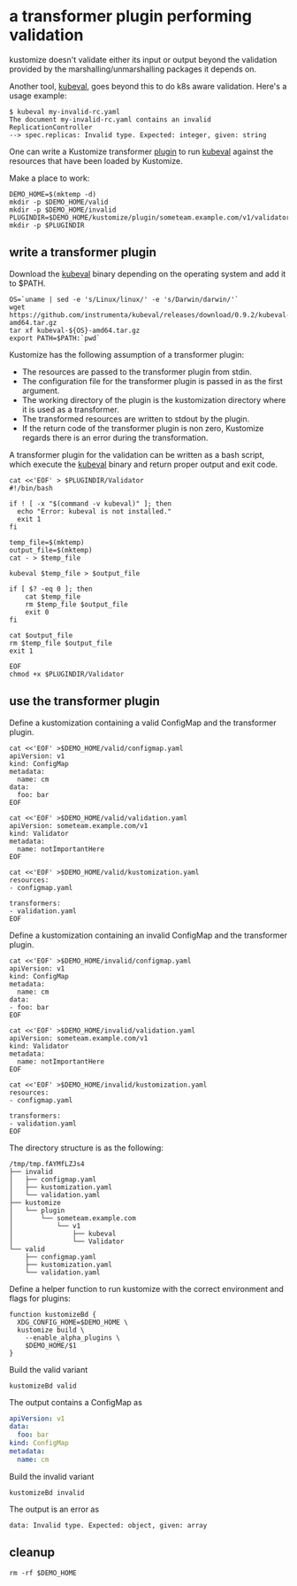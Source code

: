 # a transformer plugin performing validation

[base]: ../../docs/glossary.md#base
[kubeval]: https://github.com/instrumenta/kubeval
[plugin]: ../../docs/plugins

kustomize doesn't validate either its input or
output beyond the validation provided by the
marshalling/unmarshalling packages it depends on.

Another tool, [kubeval], goes beyond this to do
k8s aware validation. Here's a usage example:

```shell
$ kubeval my-invalid-rc.yaml
The document my-invalid-rc.yaml contains an invalid ReplicationController
--> spec.replicas: Invalid type. Expected: integer, given: string
```

One can write a Kustomize transformer [plugin] to
run [kubeval] against the resources that have been
loaded by Kustomize.


Make a place to work:

<!-- @makeWorkplace @testAgainstLatestRelease -->
```
DEMO_HOME=$(mktemp -d)
mkdir -p $DEMO_HOME/valid
mkdir -p $DEMO_HOME/invalid
PLUGINDIR=$DEMO_HOME/kustomize/plugin/someteam.example.com/v1/validator
mkdir -p $PLUGINDIR
```

## write a transformer plugin

Download the [kubeval] binary depending on the operating system
and add it to $PATH.

<!-- @downloadKubeval @testAgainstLatestRelease -->
```
OS=`uname | sed -e 's/Linux/linux/' -e 's/Darwin/darwin/'`
wget https://github.com/instrumenta/kubeval/releases/download/0.9.2/kubeval-${OS}-amd64.tar.gz
tar xf kubeval-${OS}-amd64.tar.gz
export PATH=$PATH:`pwd`
```

Kustomize has the following assumption of a transformer plugin:
- The resources are passed to the transformer plugin from stdin.
- The configuration file for the transformer plugin is passed in
  as the first argument.
- The working directory of the plugin is the kustomization
  directory where it is used as a transformer.
- The transformed resources are written to stdout by the plugin.
- If the return code of the transformer plugin is non zero,
  Kustomize regards there is an error during the transformation.

A transformer plugin for the validation can be written as a
bash script, which execute the [kubeval] binary and return proper
output and exit code.

<!-- @writePlugin @testAgainstLatestRelease -->
```
cat <<'EOF' > $PLUGINDIR/Validator
#!/bin/bash

if ! [ -x "$(command -v kubeval)" ]; then
  echo "Error: kubeval is not installed."
  exit 1
fi

temp_file=$(mktemp)
output_file=$(mktemp)
cat - > $temp_file

kubeval $temp_file > $output_file

if [ $? -eq 0 ]; then
    cat $temp_file
    rm $temp_file $output_file
    exit 0
fi

cat $output_file
rm $temp_file $output_file
exit 1

EOF
chmod +x $PLUGINDIR/Validator
```

## use the transformer plugin

Define a kustomization containing a valid ConfigMap
and the transformer plugin.

<!-- @writeKustomization @testAgainstLatestRelease -->
```
cat <<'EOF' >$DEMO_HOME/valid/configmap.yaml
apiVersion: v1
kind: ConfigMap
metadata:
  name: cm
data:
  foo: bar
EOF

cat <<'EOF' >$DEMO_HOME/valid/validation.yaml
apiVersion: someteam.example.com/v1
kind: Validator
metadata:
  name: notImportantHere
EOF

cat <<'EOF' >$DEMO_HOME/valid/kustomization.yaml
resources:
- configmap.yaml

transformers:
- validation.yaml
EOF
```

Define a kustomization containing an invalid ConfigMap
and the transformer plugin.

<!-- @writeKustomization @testAgainstLatestRelease -->
```
cat <<'EOF' >$DEMO_HOME/invalid/configmap.yaml
apiVersion: v1
kind: ConfigMap
metadata:
  name: cm
data:
- foo: bar
EOF

cat <<'EOF' >$DEMO_HOME/invalid/validation.yaml
apiVersion: someteam.example.com/v1
kind: Validator
metadata:
  name: notImportantHere
EOF

cat <<'EOF' >$DEMO_HOME/invalid/kustomization.yaml
resources:
- configmap.yaml

transformers:
- validation.yaml
EOF
```

The directory structure is as the following:

```
/tmp/tmp.fAYMfLZJs4
├── invalid
│   ├── configmap.yaml
│   ├── kustomization.yaml
│   └── validation.yaml
├── kustomize
│   └── plugin
│       └── someteam.example.com
│           └── v1
│               ├── kubeval
│               └── Validator
└── valid
    ├── configmap.yaml
    ├── kustomization.yaml
    └── validation.yaml
```

Define a helper function to run kustomize with the
correct environment and flags for plugins:

<!-- @defineKustomizeBd @testAgainstLatestRelease -->
```
function kustomizeBd {
  XDG_CONFIG_HOME=$DEMO_HOME \
  kustomize build \
    --enable_alpha_plugins \
    $DEMO_HOME/$1
}
```

Build the valid variant

<!-- @buildValid @testAgainstLatestRelease -->
```
kustomizeBd valid
```
The output contains a ConfigMap as

```yaml
apiVersion: v1
data:
  foo: bar
kind: ConfigMap
metadata:
  name: cm
```

Build the invalid variant

```
kustomizeBd invalid
```

The output is an error as
```shell
data: Invalid type. Expected: object, given: array
```

## cleanup

<!-- @cleanup @testAgainstLatestRelease -->
```shell
rm -rf $DEMO_HOME
```
